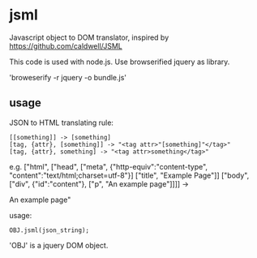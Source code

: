 jsml
====

Javascript object to DOM translator, inspired by https://github.com/caldwell/JSML

This code is used with node.js.
Use browserified jquery as library.

'broweserify -r jquery -o bundle.js'

usage
-----

JSON to HTML translating rule:

	[[something]] -> [something]
	[tag, {attr}, [something]] -> "<tag attr>"[something]"</tag>"
	[tag, {attr}, something] -> "<tag attr>something</tag>"

e.g.
	["html",
		["head", ["meta", {"http-equiv":"content-type", "content":"text/html;charset=utf-8"}]
				 ["title", "Example Page"]]
		["body", ["div", {"id":"content"}, ["p", "An example page"]]]]
	->
	<html>
		<head>
			<meta http-equiv="content-type" content="text/html;charset=utf-8">
			<title>Example Page</title>
		</head>
		<body>
			<div id="content">
				<p>An example page"</p>
			</div>
		</body>
	</html>

usage:

	OBJ.jsml(json_string);

'OBJ' is a jquery DOM object.

